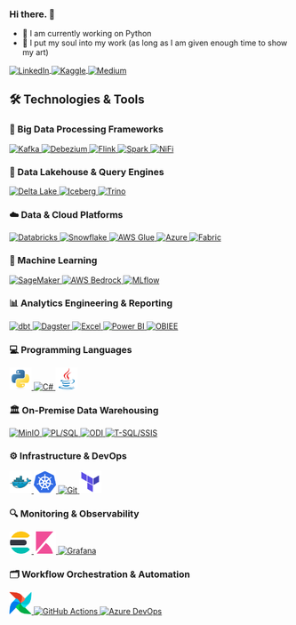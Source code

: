 ### Hi there. 👋
- 🔭 I am currently working on Python
- 🌱 I put my soul into my work (as long as I am given enough time to show my art)

<p align="left">
  <a href="https://www.linkedin.com/in/hasan-%C3%A7atalg%C3%B6l-953365206/" target="_blank">
    <img align="center" src="https://raw.githubusercontent.com/rahuldkjain/github-profile-readme-generator/master/src/images/icons/Social/linked-in-alt.svg" alt="LinkedIn" height="30" width="40" />
  </a>
  <a href="https://www.kaggle.com/hasancatalgol" target="_blank">
    <img align="center" src="https://raw.githubusercontent.com/rahuldkjain/github-profile-readme-generator/master/src/images/icons/Social/kaggle.svg" alt="Kaggle" height="30" width="40" />
  </a>
  <a href="https://medium.com/@hasancatalgol" target="_blank">
    <img align="center" src="https://raw.githubusercontent.com/rahuldkjain/github-profile-readme-generator/master/src/images/icons/Social/medium.svg" alt="Medium" height="30" width="40" />
  </a>
</p>

## 🛠️ Technologies & Tools

### 🚀 Big Data Processing Frameworks
<p align="left">
  <a href="https://kafka.apache.org/" target="_blank">
    <img src="https://data.it-novum.com/wp-content/uploads/2021/02/apache_kafka_logo-768x350.png" alt="Kafka" width="90" height="40"/>
  </a>
  <a href="https://debezium.io/" target="_blank">
    <img src="https://encrypted-tbn0.gstatic.com/images?q=tbn:ANd9GcQOnsqciB8ZxZQnY4jINjODRvMXCP06YqXyTA&s" alt="Debezium" width="170" height="40"/>
  </a>
  <a href="https://flink.apache.org/" target="_blank">
    <img src="https://www.zdnet.com/a/img/resize/a1f48af0cbe99d7bd0170f67bac75da45bb0f95c/2017/04/05/05461e4e-4a8c-4c7e-aefe-9cea3fe6fc11/flink-logo.jpg?auto=webp&fit=crop&height=675&width=1200" alt="Flink" width="70" height="40"/>
  </a>
  <a href="https://spark.apache.org/" target="_blank">
    <img src="https://upload.wikimedia.org/wikipedia/commons/f/f3/Apache_Spark_logo.svg" alt="Spark" width="100" height="40"/>
  </a>
  <a href="https://nifi.apache.org/" target="_blank">
    <img src="https://blogger.googleusercontent.com/img/b/R29vZ2xl/AVvXsEhSobNdHhEEdmQgAcBEEZj9Zeq4RtEuPs-i-kanz05CGW8aemPWS8KReFfFoJjhsk6tdIWnz10K7K2RQTYTiefCyMBWmgyo3WLwh780ftif6wwwEDeyCE-UVw56UWN5xM4n6IfOMhU6Oxk/s1600/nifi-logo-horizontal.png" alt="NiFi" width="70" height="40"/>
  </a>
</p>

### 💾 Data Lakehouse & Query Engines
<p align="left">
  <a href="https://delta.io/" target="_blank">
    <img src="https://media.licdn.com/dms/image/v2/C4D12AQFz46jU4sd9tQ/article-cover_image-shrink_600_2000/article-cover_image-shrink_600_2000/0/1653461550378?e=2147483647&v=beta&t=XOV8JCfydrnFwHW4Cbe23Ipg0zw2VNAcdEZ7XmI8Hac" alt="Delta Lake" width="170" height="40"/>
  </a>
  <a href="https://iceberg.apache.org/" target="_blank">
    <img src="https://upload.wikimedia.org/wikipedia/commons/thumb/9/95/Apache_Iceberg_Logo.svg/2560px-Apache_Iceberg_Logo.svg.png" alt="Iceberg" width="140" height="40"/>
  </a>
  <a href="https://trino.io/" target="_blank">
    <img src="https://upload.wikimedia.org/wikipedia/commons/thumb/5/57/Trino-logo-w-bk.svg/1200px-Trino-logo-w-bk.svg.png" alt="Trino" width="80" height="40"/>
  </a>
</p>

### ☁️ Data & Cloud Platforms
<p align="left">
  <a href="https://databricks.com/" target="_blank">
    <img src="https://synd.io/wp-content/uploads/2022/05/databricks-1.png" alt="Databricks" width="110" height="40"/>
  </a>
  <a href="https://www.snowflake.com/" target="_blank">
    <img src="https://encrypted-tbn0.gstatic.com/images?q=tbn:ANd9GcQiqSAnOUn5yvQCgI6RRlpJnjTjzRvKdoTONW22v-Tfno5rBgyHptOLd2hdj3DuUfEIFw&usqp=CAU" alt="Snowflake" width="140" height="40"/>
  </a>
  <a href="https://aws.amazon.com/glue/" target="_blank">
    <img src="https://cdn.jsdelivr.net/npm/simple-icons@v7/icons/amazonaws.svg" alt="AWS Glue" width="40" height="40"/>
  </a>
  <a href="https://azure.microsoft.com/tr-tr" target="_blank">
    <img src="https://encrypted-tbn0.gstatic.com/images?q=tbn:ANd9GcRtm8uRc444DV-6FHChD5VKWkSNspoAOTbYUQ&s" alt="Azure" width="40" height="40"/>
  </a>
  <a href="https://azure.microsoft.com/tr-tr/pricing/details/microsoft-fabric/" target="_blank">
    <img src="https://static.wikia.nocookie.net/logopedia/images/a/aa/Microsoft_Fabric_2023.svg/revision/latest/scale-to-width-down/200?cb=20230528223239" alt="Fabric" width="40" height="40"/>
  </a>
</p>

### 🤖 Machine Learning
<p align="left">
  <a href="https://aws.amazon.com/sagemaker/" target="_blank">
    <img src="https://cdn.jsdelivr.net/npm/simple-icons@v7/icons/amazonsagemaker.svg" alt="SageMaker" width="40" height="40"/>
  </a>
  <a href="https://aws.amazon.com/bedrock/" target="_blank">
    <img src="https://cdn.jsdelivr.net/npm/simple-icons@v7/icons/amazonaws.svg" alt="AWS Bedrock" width="40" height="40"/>
  </a>
  <a href="https://mlflow.org/" target="_blank">
    <img src="https://cdn.jsdelivr.net/npm/simple-icons@v7/icons/mlflow.svg" alt="MLflow" width="40" height="40"/>
  </a>
</p>

### 📊 Analytics Engineering & Reporting
<p align="left">
  <a href="https://www.getdbt.com/" target="_blank">
    <img src="https://cdn.jsdelivr.net/npm/simple-icons@v7/icons/dbt.svg" alt="dbt" width="40" height="40"/>
  </a>
  <a href="https://dagster.io/" target="_blank">
    <img src="https://raw.githubusercontent.com/dagster-io/dagster/master/images/dagster_icon.svg" alt="Dagster" width="40" height="40"/>
  </a>
  <a href="https://www.microsoft.com/en-us/microsoft-365/excel" target="_blank">
    <img src="https://cdn.jsdelivr.net/npm/simple-icons@v7/icons/microsoftexcel.svg" alt="Excel" width="40" height="40"/>
  </a>
  <a href="https://powerbi.microsoft.com/" target="_blank">
    <img src="https://cdn.jsdelivr.net/npm/simple-icons@v7/icons/microsoftpowerbi.svg" alt="Power BI" width="40" height="40"/>
  </a>
  <a href="https://www.oracle.com/analytics/obiee/" target="_blank">
    <img src="https://cdn.jsdelivr.net/npm/simple-icons@v7/icons/oracle.svg" alt="OBIEE" width="40" height="40"/>
  </a>
</p>

### 💻 Programming Languages
<p align="left">
  <a href="https://www.python.org/" target="_blank">
    <img src="https://raw.githubusercontent.com/devicons/devicon/master/icons/python/python-original.svg" alt="Python" width="40" height="40"/>
  </a>
  <a href="https://docs.microsoft.com/dotnet/csharp/" target="_blank">
    <img src="https://cdn.jsdelivr.net/npm/simple-icons@v7/icons/csharp.svg" alt="C#" width="40" height="40"/>
  </a>
  <a href="https://www.java.com/" target="_blank">
    <img src="https://raw.githubusercontent.com/devicons/devicon/master/icons/java/java-original.svg" alt="Java" width="40" height="40"/>
  </a>
</p>

### 🏛️ On-Premise Data Warehousing
<p align="left">
  <a href="https://min.io/" target="_blank">
    <img src="https://raw.githubusercontent.com/minio/minio/master/docs/static/minio_logo_grey.svg" alt="MinIO" width="40" height="40"/>
  </a>
  <a href="https://www.oracle.com/database/technologies/appdev/plsql.html" target="_blank">
    <img src="https://cdn.jsdelivr.net/npm/simple-icons@v7/icons/oracle.svg" alt="PL/SQL" width="40" height="40"/>
  </a>
  <a href="https://docs.oracle.com/cd/E12839_01/integrate.1111/e24479/odi_intro.htm" target="_blank">
    <img src="https://cdn.jsdelivr.net/npm/simple-icons@v7/icons/oracle.svg" alt="ODI" width="40" height="40"/>
  </a>
  <a href="https://docs.microsoft.com/sql/t-sql/" target="_blank">
    <img src="https://raw.githubusercontent.com/devicons/devicon/master/icons/mssql/mssql-original.svg" alt="T-SQL/SSIS" width="40" height="40"/>
  </a>
</p>

### ⚙️ Infrastructure & DevOps
<p align="left">
  <a href="https://www.docker.com/" target="_blank">
    <img src="https://raw.githubusercontent.com/devicons/devicon/master/icons/docker/docker-original.svg" alt="Docker" width="40" height="40"/>
  </a>
  <a href="https://kubernetes.io/" target="_blank">
    <img src="https://raw.githubusercontent.com/devicons/devicon/master/icons/kubernetes/kubernetes-plain.svg" alt="Kubernetes" width="40" height="40"/>
  </a>
  <a href="https://git-scm.com/" target="_blank">
    <img src="https://www.vectorlogo.zone/logos/git-scm/git-scm-icon.svg" alt="Git" width="40" height="40"/>
  </a>
  <a href="https://www.terraform.io/" target="_blank">
    <img src="https://raw.githubusercontent.com/devicons/devicon/master/icons/terraform/terraform-original.svg" alt="Terraform" width="40" height="40"/>
  </a>
</p>

### 🔍 Monitoring & Observability
<p align="left">
  <a href="https://www.elastic.co/elasticsearch/" target="_blank">
    <img src="https://raw.githubusercontent.com/devicons/devicon/master/icons/elasticsearch/elasticsearch-original.svg" alt="Elasticsearch" width="40" height="40"/>
  </a>
  <a href="https://www.elastic.co/kibana/" target="_blank">
    <img src="https://raw.githubusercontent.com/devicons/devicon/master/icons/kibana/kibana-plain.svg" alt="Kibana" width="40" height="40"/>
  </a>
  <a href="https://grafana.com/" target="_blank">
    <img src="https://cdn.jsdelivr.net/npm/simple-icons@v7/icons/grafana.svg" alt="Grafana" width="40" height="40"/>
  </a>
</p>

### 🗂️ Workflow Orchestration & Automation
<p align="left">
  <a href="https://airflow.apache.org/" target="_blank">
    <img src="https://raw.githubusercontent.com/devicons/devicon/master/icons/apacheairflow/apacheairflow-original.svg" alt="Airflow" width="40" height="40"/>
  </a>
  <a href="https://github.com/features/actions" target="_blank">
    <img src="https://cdn.jsdelivr.net/npm/simple-icons@v7/icons/githubactions.svg" alt="GitHub Actions" width="40" height="40"/>
  </a>
  <a href="https://azure.microsoft.com/services/devops/" target="_blank">
    <img src="https://cdn.jsdelivr.net/npm/simple-icons@v7/icons/azuredevops.svg" alt="Azure DevOps" width="40" height="40"/>
  </a>
</p>
